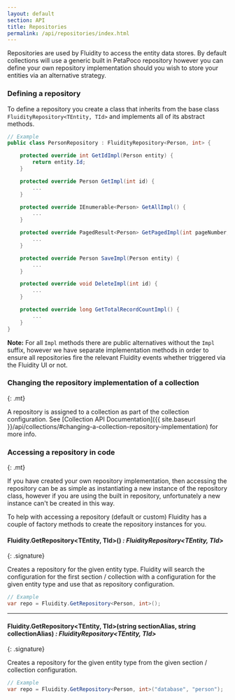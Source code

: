 ```yaml
---
layout: default
section: API
title: Repositories
permalink: /api/repositories/index.html
---
```


Repositories are used by Fluidity to access the entity data stores. By default collections will use a generic built in PetaPoco repository however you can define your own repository implementation should you wish to store your entities via an alternative strategy.

### Defining a repository

To define a repository you create a class that inherits from the base class `FluidityRepository<TEntity, TId>` and implements all of its abstract methods.

````csharp
// Example
public class PersonRepository : FluidityRepository<Person, int> {

    protected override int GetIdImpl(Person entity) {
        return entity.Id;
    }

    protected override Person GetImpl(int id) {
        ...
    }

    protected override IEnumerable<Person> GetAllImpl() {
        ...
    }

    protected override PagedResult<Person> GetPagedImpl(int pageNumber, int pageSize, Expression<Func<Person, bool>> whereClause, Expression<Func<Person, object>> orderBy, SortDirection orderDirection) {
        ...
    }

    protected override Person SaveImpl(Person entity) {
        ...
    }

    protected override void DeleteImpl(int id) {
        ...
    }

    protected override long GetTotalRecordCountImpl() {
        ...
    }
}
````

**Note:** For all `Impl` methods there are public alternatives without the `Impl` suffix, however we have separate implementation methods in order to ensure all repositories fire the relevant Fluidity events whether triggered via the Fluidity UI or not.

### Changing the repository implementation of a collection
{: .mt}

A repository is assigned to a collection as part of the collection configuration. See [Collection API Documentation]({{ site.baseurl }}/api/collections/#changing-a-collection-repository-implementation) for more info.

### Accessing a repository in code
{: .mt}

If you have created your own repository implementation, then accessing the repository can be as simple as instantiating a new instance of the repository class, however if you are using the built in repository, unfortunately a new instance can't be created in this way.

To help with accessing a repository (default or custom) Fluidity has a couple of factory methods to create the repository instances for you.

#### Fluidity.GetRepository&lt;TEntity, TId&gt;() *: FluidityRepository&lt;TEntity, TId&gt;*
{: .signature}

Creates a repository for the given entity type. Fluidity will search the configuration for the first section / collection with a configuration for the given entity type and use that as repository configuration.

````csharp
// Example
var repo = Fluidity.GetRepository<Person, int>();
````

---

#### Fluidity.GetRepository&lt;TEntity, TId&gt;(string sectionAlias, string collectionAlias) *: FluidityRepository&lt;TEntity, TId&gt;*
{: .signature}

Creates a repository for the given entity type from the given section / collection configuration.

````csharp
// Example
var repo = Fluidity.GetRepository<Person, int>("database", "person");
````

